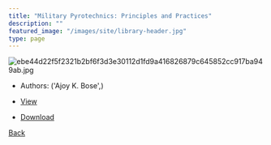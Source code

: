 ```yaml
---
title: "Military Pyrotechnics: Principles and Practices"
description: ""
featured_image: "/images/site/library-header.jpg"
type: page
---
```


![ebe44d22f5f2321b2bf6f3d3e30112d1fd9a416826879c645852cc917ba949ab.jpg](https://drive.google.com/uc?export=view&id=1UgeMPz-dvQMFGxFwYVtD9UP0zlJRDE2l)
* Authors: ('Ajoy K. Bose',)
* <a href="https://drive.google.com/uc?export=view&id=1okqEkF_yCJxZ7W26ngUhyaE2MRLfeH9P" target="_blank">View</a>

* [Download](https://drive.google.com/uc?export=download&id=1okqEkF_yCJxZ7W26ngUhyaE2MRLfeH9P)

[Back](/library/)
